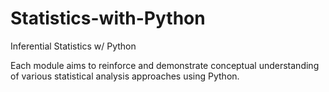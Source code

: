 # Statistics-with-Python
Inferential Statistics w/ Python

Each module aims to reinforce and demonstrate conceptual understanding of various statistical analysis approaches using Python.
